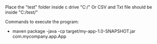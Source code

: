 Place the "test" folder inside c drive "C:/" 
Or
CSV and Txt file should be inside "C:/test/" 

Commands to execute the program:
- maven package
-java -cp target/my-app-1.0-SNAPSHOT.jar com.mycompany.app.App